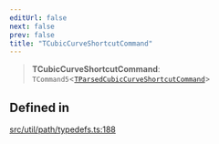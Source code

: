 ```yaml
---
editUrl: false
next: false
prev: false
title: "TCubicCurveShortcutCommand"
---
```


> **TCubicCurveShortcutCommand**: `TCommand5`\<[`TParsedCubicCurveShortcutCommand`](/api/namespaces/util/type-aliases/tparsedcubiccurveshortcutcommand/)\>

## Defined in

[src/util/path/typedefs.ts:188](https://github.com/fabricjs/fabric.js/blob/5c1240d8b4662e45868dd33f385f941de21c8e9c/src/util/path/typedefs.ts#L188)

